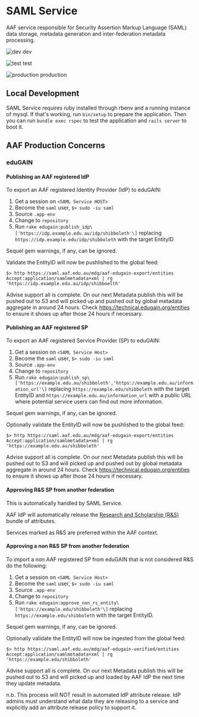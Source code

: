 # SAML Service

AAF service responsible for Security Assertion Markup Language (SAML) data storage, metadata generation and inter-federation metadata processing.


 ![dev](https://argocd.services.aaf.edu.au/api/badge?name=saml-service-development) dev

 ![test](https://argocd.services.aaf.edu.au/api/badge?name=saml-service-test) test

 ![production](https://argocd.services.aaf.edu.au/api/badge?name=saml-service-production) production

## Local Development

SAML Service requires ruby installed through rbenv and a running instance of mysql.
If that's working, run `bin/setup` to prepare the application.
Then you can run `bundle exec rspec` to test the application and `rails server` to boot it.

## AAF Production Concerns

### eduGAIN

#### Publishing an AAF registered IdP

To export an AAF registered Identity Provider (IdP) to eduGAIN:

1. Get a session on `<SAML Service HOST>` 
1. Become the `saml` user, `$> sudo -iu saml`
1. Source `.app-env`
1. Change to `repository`
1. Run `rake edugain:publish_idp\['https://idp.example.edu.au/idp/shibboleth'\]` replacing `https://idp.example.edu/idp/shibboleth` with the target EntityID 

Sequel gem warnings, if any, can be ignored.

Validate the EntityID will now be pushlished to the global feed:

```
$> http https://saml.aaf.edu.au/mdq/aaf-edugain-export/entities Accept:application/samlmetadata+xml | rg 'https://idp.example.edu.au/idp/shibboelth'
```

Advise support all is complete. On our next Metadata publish this will be pushed out to S3 and will picked up and pushed out by global
metadata aggregate in around 24 hours. Check https://technical.edugain.org/entities to ensure it shows up after those 24 hours if necessary.

#### Publishing an AAF registered SP

To export an AAF registered Service Provider (SP) to eduGAIN:

1. Get a session on `<SAML Service Host>` 
1. Become the `saml` user, `$> sudo -iu saml`
1. Source `.app-env`
1. Change to `repository`
1. Run `rake edugain:publish_sp\['https://example.edu.au/shibboleth','https://example.edu.au/information_url'\]` replacing `https://example.edu/shibboleth` with the target EntityID 
   and `https://example.edu.au/information_url` with a public URL where potential service users can find out more information.

Sequel gem warnings, if any, can be ignored.

Optionally validate the EntityID will now be pushlished to the global feed:

```
$> http https://saml.aaf.edu.au/mdq/aaf-edugain-export/entities Accept:application/samlmetadata+xml | rg 'https://example.edu.au/shibboleth'
```

Advise support all is complete. On our next Metadata publish this will be pushed out to S3 and will picked up and pushed out by global
metadata aggregate in around 24 hours. Check https://technical.edugain.org/entities to ensure it shows up after those 24 hours if necessary.

#### Approving R&S SP from another federation
This is automatically handled by SAML Service.

AAF IdP will automatically release the [Research and Scholarship (R&S)](https://refeds.org/category/research-and-scholarship) bundle of attributes.

Services marked as R&S are preferred within the AAF context.

#### Approving a non R&S SP from another federation

To import a non AAF registered SP from eduGAIN that is not considered R&S do the following:

1. Get a session on `<SAML Service Host>` 
1. Become the `saml` user, `$> sudo -iu saml`
1. Source `.app-env`
1. Change to `repository`
1. Run `rake edugain:approve_non_rs_entity\['https://example.edu/shibboleth'\]` replacing `https://example.edu/shibboleth` with the target EntityID.

Sequel gem warnings, if any, can be ignored.

Optionally validate the EntityID will now be ingested from the global feed:

```
$> http https://saml.aaf.edu.au/mdq/aaf-edugain-verified/entities Accept:application/samlmetadata+xml | rg 'https://example.edu/shibboleth'
```

Advise support all is complete. On our next Metadata publish this will be pushed out to S3 and will picked up and loaded by AAF IdP the next time they
update metadata.

n.b. This process will NOT result in automated IdP attribute release. IdP admins must understand what data they are releasing to a service
and explicitly add an attribute release policy to support it.
